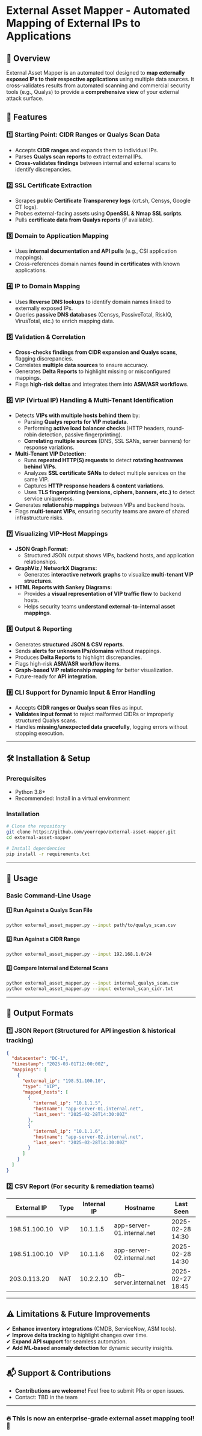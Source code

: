 # External Asset Mapper - Automated Mapping of External IPs to Applications

## 📌 Overview
External Asset Mapper is an automated tool designed to **map externally exposed IPs to their respective applications** using multiple data sources. It cross-validates results from automated scanning and commercial security tools (e.g., Qualys) to provide a **comprehensive view** of your external attack surface.

## 🚀 Features

### **1️⃣ Starting Point: CIDR Ranges or Qualys Scan Data**
- Accepts **CIDR ranges** and expands them to individual IPs.
- Parses **Qualys scan reports** to extract external IPs.
- **Cross-validates findings** between internal and external scans to identify discrepancies.

### **2️⃣ SSL Certificate Extraction**
- Scrapes **public Certificate Transparency logs** (crt.sh, Censys, Google CT logs).
- Probes external-facing assets using **OpenSSL & Nmap SSL scripts**.
- Pulls **certificate data from Qualys reports** (if available).

### **3️⃣ Domain to Application Mapping**
- Uses **internal documentation and API pulls** (e.g., CSI application mappings).
- Cross-references domain names **found in certificates** with known applications.

### **4️⃣ IP to Domain Mapping**
- Uses **Reverse DNS lookups** to identify domain names linked to externally exposed IPs.
- Queries **passive DNS databases** (Censys, PassiveTotal, RiskIQ, VirusTotal, etc.) to enrich mapping data.

### **5️⃣ Validation & Correlation**
- **Cross-checks findings from CIDR expansion and Qualys scans**, flagging discrepancies.
- Correlates **multiple data sources** to ensure accuracy.
- Generates **Delta Reports** to highlight missing or misconfigured mappings.
- Flags **high-risk deltas** and integrates them into **ASM/ASR workflows**.

### **6️⃣ VIP (Virtual IP) Handling & Multi-Tenant Identification**
- Detects **VIPs with multiple hosts behind them** by:
  - Parsing **Qualys reports for VIP metadata**.
  - Performing **active load balancer checks** (HTTP headers, round-robin detection, passive fingerprinting).
  - **Correlating multiple sources** (DNS, SSL SANs, server banners) for response variations.
- **Multi-Tenant VIP Detection:**
  - Runs **repeated HTTP(S) requests** to detect **rotating hostnames behind VIPs**.
  - Analyzes **SSL certificate SANs** to detect multiple services on the same VIP.
  - Captures **HTTP response headers & content variations**.
  - Uses **TLS fingerprinting (versions, ciphers, banners, etc.)** to detect service uniqueness.
- Generates **relationship mappings** between VIPs and backend hosts.
- Flags **multi-tenant VIPs**, ensuring security teams are aware of shared infrastructure risks.

### **7️⃣ Visualizing VIP-Host Mappings**
- **JSON Graph Format:**
  - Structured JSON output shows VIPs, backend hosts, and application relationships.
- **GraphViz / NetworkX Diagrams:**
  - Generates **interactive network graphs** to visualize **multi-tenant VIP structures**.
- **HTML Reports with Sankey Diagrams:**
  - Provides a **visual representation of VIP traffic flow** to backend hosts.
  - Helps security teams **understand external-to-internal asset mappings**.

### **8️⃣ Output & Reporting**
- Generates **structured JSON & CSV reports**.
- Sends **alerts for unknown IPs/domains** without mappings.
- Produces **Delta Reports** to highlight discrepancies.
- Flags high-risk **ASM/ASR workflow items**.
- **Graph-based VIP relationship mapping** for better visualization.
- Future-ready for **API integration**.

### **9️⃣ CLI Support for Dynamic Input & Error Handling**
- Accepts **CIDR ranges or Qualys scan files** as input.
- **Validates input format** to reject malformed CIDRs or improperly structured Qualys scans.
- Handles **missing/unexpected data gracefully**, logging errors without stopping execution.

---

## 🛠️ Installation & Setup
### **Prerequisites**
- Python 3.8+
- Recommended: Install in a virtual environment

### **Installation**
```sh
# Clone the repository
git clone https://github.com/yourrepo/external-asset-mapper.git
cd external-asset-mapper

# Install dependencies
pip install -r requirements.txt
```

---

## 🔧 Usage
### **Basic Command-Line Usage**
#### **1️⃣ Run Against a Qualys Scan File**
```sh
python external_asset_mapper.py --input path/to/qualys_scan.csv
```
#### **2️⃣ Run Against a CIDR Range**
```sh
python external_asset_mapper.py --input 192.168.1.0/24
```
#### **3️⃣ Compare Internal and External Scans**
```sh
python external_asset_mapper.py --input internal_qualys_scan.csv
python external_asset_mapper.py --input external_scan_cidr.txt
```

---

## 📜 Output Formats
### **1️⃣ JSON Report** (Structured for API ingestion & historical tracking)
```json
{
  "datacenter": "DC-1",
  "timestamp": "2025-03-01T12:00:00Z",
  "mappings": [
    {
      "external_ip": "198.51.100.10",
      "type": "VIP",
      "mapped_hosts": [
        {
          "internal_ip": "10.1.1.5",
          "hostname": "app-server-01.internal.net",
          "last_seen": "2025-02-28T14:30:00Z"
        },
        {
          "internal_ip": "10.1.1.6",
          "hostname": "app-server-02.internal.net",
          "last_seen": "2025-02-28T14:30:00Z"
        }
      ]
    }
  ]
}
```
### **2️⃣ CSV Report** (For security & remediation teams)
| External IP | Type | Internal IP | Hostname | Last Seen | Source | Status |
|------------|------|-------------|-----------|-------------|------------|--------|
| 198.51.100.10 | VIP | 10.1.1.5 | app-server-01.internal.net | 2025-02-28 14:30 | Scanner | Confirmed |
| 198.51.100.10 | VIP | 10.1.1.6 | app-server-02.internal.net | 2025-02-28 14:30 | Scanner | Confirmed |
| 203.0.113.20 | NAT | 10.2.2.10 | db-server.internal.net | 2025-02-27 18:45 | Scanner | Mismatch |

---

## ⚠️ Limitations & Future Improvements
✔ **Enhance inventory integrations** (CMDB, ServiceNow, ASM tools).  
✔ **Improve delta tracking** to highlight changes over time.  
✔ **Expand API support** for seamless automation.  
✔ **Add ML-based anomaly detection** for dynamic security insights.  

---

## 📬 Support & Contributions
- **Contributions are welcome!** Feel free to submit PRs or open issues.
- Contact: TBD in the team 

---

### **🔥 This is now an enterprise-grade external asset mapping tool! 🚀**